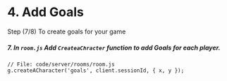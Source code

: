 # 4. Add Goals

Step (7/8) To create goals for your game

##### 7. In `room.js` Add `CreateaChracter` function to add Goals for each player.

```
// File: code/server/rooms/room.js
g.createACharacter('goals', client.sessionId, { x, y });
```